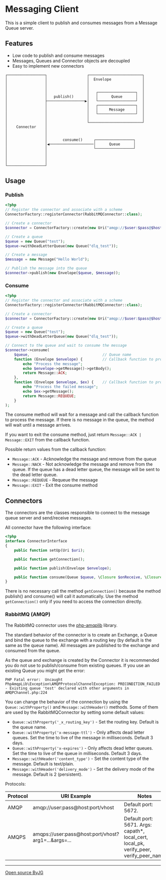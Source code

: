 # Messaging Client

This is a simple client to publish and consumes messages from a Message Queue server.

## Features

* Low code to publish and consume messages
* Messages, Queues and Connector objects are decoupled
* Easy to implement new connectors

```text
┌─────────────────┐                  ┌────────────────────────┐
│                 │                  │  Envelope              │
│                 │                  │                        │
│                 │                  │                        │
│                 │                  │   ┌─────────────────┐  │
│                 │   publish()      │   │      Queue      │  │
│                 ├─────────────────▶│   └─────────────────┘  │
│                 │                  │   ┌─────────────────┐  │
│                 │                  │   │     Message     │  │
│                 │                  │   └─────────────────┘  │
│                 │                  │                        │
│                 │                  └────────────────────────┘
│    Connector    │
│                 │
│                 │
│                 │       consume()     ┌─────────────────┐
│                 │◀────────────────────│      Queue      │
│                 │                     └─────────────────┘
│                 │
│                 │
│                 │
└─────────────────┘
```

## Usage

### Publish

```php
<?php
// Register the connector and associate with a scheme
ConnectorFactory::registerConnector(RabbitMQConnector::class);

// Create a connector
$connector = ConnectorFactory::create(new Uri("amqp://$user:$pass@$host:$port/$vhost"));

// Create a queue
$queue = new Queue("test");
$queue->withDeadLetterQueue(new Queue("dlq_test"));

// Create a message
$message = new Message("Hello World");

// Publish the message into the queue
$connector->publish(new Envelope($queue, $message));
```

### Consume

```php
<?php
// Register the connector and associate with a scheme
ConnectorFactory::registerConnector(RabbitMQConnector::class);

// Create a connector
$connector = ConnectorFactory::create(new Uri("amqp://$user:$pass@$host:$port/$vhost"));

// Create a queue
$queue = new Queue("test");
$queue->withDeadLetterQueue(new Queue("dlq_test"));

// Connect to the queue and wait to consume the message
$connector->consume(
    $queue,                                 // Queue name
    function (Envelope $envelope) {         // Callback function to process the message
        echo "Process the message";
        echo $envelope->getMessage()->getBody();
        return Message::ACK;
    },
    function (Envelope $envelope, $ex) {    // Callback function to process the failed message
        echo "Process the failed message";
        echo $ex->getMessage();
        return Message::REQUEUE;
    }
);
```

The consume method will wait for a message and call the callback function to process the message.
If there is no message in the queue, the method will wait until a message arrives.

If you want to exit the consume method, just return `Message::ACK | Message::EXIT` from the callback function.

Possible return values from the callback function:

* `Message::ACK` - Acknowledge the message and remove from the queue
* `Message::NACK` - Not acknowledge the message and remove from the queue. If the queue has a dead letter queue, the message will be sent to the dead letter queue.
* `Message::REQUEUE` - Requeue the message
* `Message::EXIT` - Exit the consume method

## Connectors

The connectors are the classes responsible to connect to the message queue server and send/receive messages.

All connector have the following interface:

```php
<?php
interface ConnectorInterface
{
    public function setUp(Uri $uri);

    public function getConnection();

    public function publish(Envelope $envelope);

    public function consume(Queue $queue, \Closure $onReceive, \Closure $onError, $identification = null);
}
```

There is no necessary call the method `getConnection()` because the method publish() and consume() will call it automatically.
Use the method `getConnection()` only if you need to access the connection directly.

### RabbitMQ (AMQP)

The RabbitMQ connector uses the [php-amqplib](https://github.com/php-amqplib/php-amqplib) library.

The standard behavior of the connector is to create an Exchange, a Queue and bind the queue to the exchange with a routing key (by default is the same as the queue name).
All messages are published to the exchange and consumed from the queue.

As the queue and exchange is created by the Connector it is recommended you do not use to publish/consume from existing queues.
If you use an existing Queue you might get the error:

```text
PHP Fatal error:  Uncaught PhpAmqpLib\Exception\AMQPProtocolChannelException: PRECONDITION_FAILED - Existing queue 'test' declared with other arguments in AMQPChannel.php:224
```

You can change the behavior of the connection by using the `Queue::withProperty()` and `Message::withHeader()` methods.
Some of them are used by the RabbitMQConnector by setting some default values:

* `Queue::withProperty('_x_routing_key')` - Set the routing key. Default is the queue name.
* `Queue::withProperty('x-message-ttl')` - Only affects dead letter queues. Set the time to live of the message in milliseconds. Default 3 days.
* `Queue::withProperty('x-expires')` - Only affects dead letter queues. Set the time to live of the queue in milliseconds. Default 3 days.
* `Message::withHeader('content_type')` - Set the content type of the message. Default is text/plain.
* `Message::withHeader('delivery_mode')` - Set the delivery mode of the message. Default is 2 (persistent).

Protocols:

| Protocol | URI Example                                         | Notes |
| -------- | --------------------------------------------------- | ----- |
| AMQP     | amqp://user:pass@host:port/vhost                    | Default port: 5672.     |
| AMQPS    | amqps://user:pass@host:port/vhost?arg1=...&args=... | Default port: 5671. Args: capath*, local_cert, local_pk, verify_peer, verify_peer_name |

----
[Open source ByJG](http://opensource.byjg.com)
